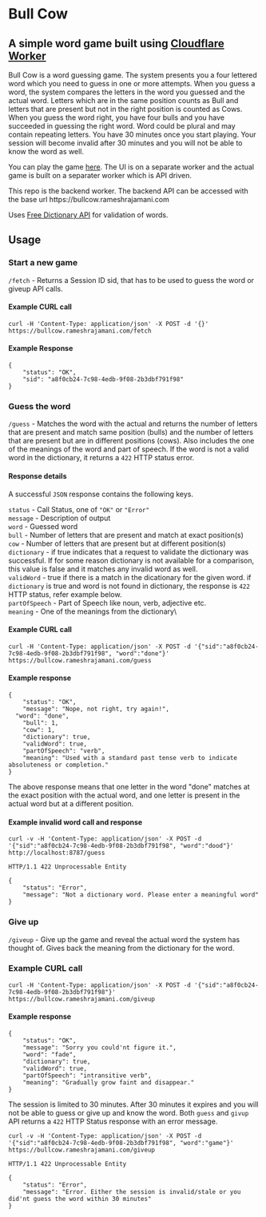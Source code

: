 # Bull Cow
## A simple word game built using [Cloudflare Worker](https://workers.cloudflare.com)

Bull Cow is a word guessing game. The system presents you a four lettered word which you need to guess in one or more attempts. When you guess a word, the system compares the letters in the word you guessed and the actual word. Letters which are in the same position counts as Bull and letters that are present but not in the right position is counted as Cows. When you guess the word right, you have four bulls and you have succeeded in guessing the right word. Word could be plural and may contain repeating letters. You have 30 minutes once you start playing. Your session will become invalid after 30 minutes and you will not be able to know the word as well.

You can play the game [here](https://www.rameshrajamani.com/game). The UI is on a separate worker and the actual game is built on a separater worker which is API driven. 

This repo is the backend worker. The backend API can be accessed with the base url ht<span>tps://</span>bullcow.rameshrajamani.com

Uses [Free Dictionary API](https://github.com/meetDeveloper/freeDictionaryAPI) for validation of words.

## Usage

### Start a new game

```/fetch``` - Returns a Session ID sid, that has to be used to guess the word or giveup API calls.

#### Example CURL call
```
curl -H 'Content-Type: application/json' -X POST -d '{}' https://bullcow.rameshrajamani.com/fetch
```

#### Example Response
```
{
	"status": "OK",
	"sid": "a8f0cb24-7c98-4edb-9f08-2b3dbf791f98"
}
```

### Guess the word

```/guess``` - Matches the word with the actual and returns the number of letters that are present and match same position (bulls) and the number of letters that are present but are in different positions (cows). Also includes the one of the meanings of the word and part of speech. If the word is not a valid word in the dictionary, it returns a `422` HTTP status error.

#### Response details
A successful `JSON` response contains the following keys.

`status` - Call Status, one of `"OK"` or `"Error"`\
`message` - Description of output\
`word` - Guessed word\
`bull` - Number of letters that are present and match at exact position(s)\
`cow` - Number of letters that are present but at different position(s)\
`dictionary` - if true indicates that a request to validate the dictionary was successful. If for some reason dictionary is not available for a comparison, this value is false and it matches any invalid word as well.\
`validWord` - true if there is a match in the dicationary for the given word. if `dictionary` is true and word is not found in dictionary, the response is `422` HTTP status, refer example below.\
`partOfSpeech` - Part of Speech like noun, verb, adjective etc.\
`meaning` - One of the meanings from the dictionary\

#### Example CURL call
```
curl -H 'Content-Type: application/json' -X POST -d '{"sid":"a8f0cb24-7c98-4edb-9f08-2b3dbf791f98", "word":"done"}' https://bullcow.rameshrajamani.com/guess
```
#### Example response
```
{
	"status": "OK",
	"message": "Nope, not right, try again!",
  "word": "done",
	"bull": 1,
	"cow": 1,
	"dictionary": true,
	"validWord": true,
	"partOfSpeech": "verb",
	"meaning": "Used with a standard past tense verb to indicate absoluteness or completion."
}
```

The above response means that one letter in the word "done" matches at the exact position with the actual word, and one letter is present in the actual word but at a different position.

#### Example invalid word call and response

```
curl -v -H 'Content-Type: application/json' -X POST -d '{"sid":"a8f0cb24-7c98-4edb-9f08-2b3dbf791f98", "word":"dood"}' http://localhost:8787/guess

HTTP/1.1 422 Unprocessable Entity

{
	"status": "Error",
	"message": "Not a dictionary word. Please enter a meaningful word"
}
```
### Give up

```/giveup``` - Give up the game and reveal the actual word the system has thought of. Gives back the meaning from the dictionary for the word.

### Example CURL call

```
curl -H 'Content-Type: application/json' -X POST -d '{"sid":"a8f0cb24-7c98-4edb-9f08-2b3dbf791f98"}' https://bullcow.rameshrajamani.com/giveup
```

#### Example response
```
{
	"status": "OK",
	"message": "Sorry you could'nt figure it.",
	"word": "fade",
	"dictionary": true,
	"validWord": true,
	"partOfSpeech": "intransitive verb",
	"meaning": "Gradually grow faint and disappear."
}
```

The session is limited to 30 minutes. After 30 minutes it expires and you will not be able to guess or give up and know the word. Both `guess` and `givup` API returns a `422` HTTP Status response with an error message.

```
curl -v -H 'Content-Type: application/json' -X POST -d '{"sid":"a8f0cb24-7c98-4edb-9f08-2b3dbf791f98", "word":"game"}' https://bullcow.rameshrajamani.com/giveup

HTTP/1.1 422 Unprocessable Entity

{
	"status": "Error",
	"message": "Error. Either the session is invalid/stale or you did'nt guess the word within 30 minutes"
}
```
